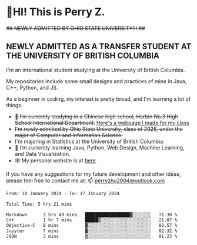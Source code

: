 # 🌄HI! This is Perry Z. <br> #
<s>## NEWLY ADMITTED BY OHIO STATE UNIVERSITY!!! ##</s>
## NEWLY ADMITTED AS A TRANSFER STUDENT AT THE UNIVERSITY OF BRITISH COLUMBIA ##
I'm an international student studying at the University of British Columbia. <br>

My repositories include some small designs and practices of mine in Java, C++, Python, and JS. <br>

As a beginner in coding, my interest is pretty broad, and I'm learning a lot of things. <br>
- <s>🔭 I’m currently studying in a Chinese high school, Harbin No.3 High School International Department.</s> [Here's a webpage I made for my class](https://perry2004.github.io/weirdos/)
- <s> I'm newly admitted by Ohio State University, class of 2026, under the major of Computer and Information Science. </s>
- I'm majoring in Statistics at the University of British Columbia. 
- 🌱 I’m currently learning Java, Python, Web Design, Machine Learning, and Data Visualization. 
- 🕸️ My personal website is at <a href="https://zhu-yp.cn">here</a> .  

If you have any suggestions for my future development and other ideas, please feel free to contact me at: 📫 [perryzhu2004@outlook.com](mailto:perryzhu2004@outlook.com)

<!--START_SECTION:waka-->

```txt
From: 10 January 2024 - To: 17 January 2024

Total Time: 5 hrs 21 mins

Markdown      3 hrs 49 mins   █████████████████▓░░░░░░░   71.30 %
C++           1 hr 7 mins     █████▒░░░░░░░░░░░░░░░░░░░   21.07 %
Objective-C   8 mins          ▓░░░░░░░░░░░░░░░░░░░░░░░░   02.57 %
Jupyter       7 mins          ▓░░░░░░░░░░░░░░░░░░░░░░░░   02.32 %
JSON          3 mins          ▒░░░░░░░░░░░░░░░░░░░░░░░░   01.23 %
```

<!--END_SECTION:waka-->
